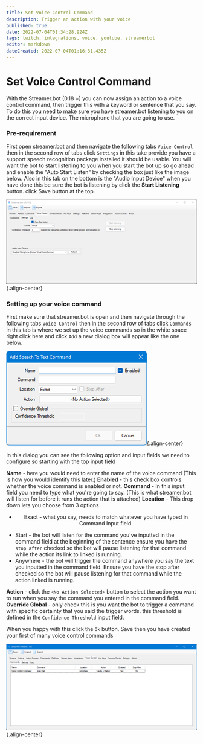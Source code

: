 ```yaml
---
title: Set Voice Control Command
description: Trigger an action with your voice
published: true
date: 2022-07-04T01:34:28.924Z
tags: twitch, integrations, voice, youtube, streamerbot
editor: markdown
dateCreated: 2022-07-04T01:16:31.435Z
---
```


# Set Voice Control Command

With the Streamer.bot (0.18 +) you can now assign an action to a voice control command, then trigger this with a keyword or sentence that you say.
To do this you need to make sure you have streamer.bot listening to you on the correct input device. The microphone that you are going to use. 

### Pre-requirement 
First open streamer.bot and then navigate the following tabs `Voice Control` then in the second row of tabs click `Settings` in this take provide you have a support speech recognition package installed it should be usable.
You will want the bot to start listening to you when you start the bot up so go ahead and enable the "Auto Start Listen" by checking the box just like the image below. Also in this tab on the bottom is the "Audio Input Device"
when you have done this be sure the bot is listening by click the **Start Listening** button. click Save button at the top.

![vc-setting-tab.png](/voice-control/vc-setting-tab.png){.align-center}

### Setting up your voice command 

First make sure that streamer.bot is open and then navigate through the following tabs `Voice Control` then in the second row of tabs click `Commands` in this tab is where we set up the voice commands so in the white space right click here and click `Add` a new dialog box will appear like the one below.

![vc-add-dialog.png](/voice-control/vc-add-dialog.png){.align-center}

In this dialog you can see the following option and input fields we need to configure so starting with the top input field 

**Name** - here you would need to enter the name of the voice command (This is how you would identify this later.)
**Enabled** - this check box controls whether the voice command is enabled or not.
**Command** - In this input field you need to type what you're going to say. (This is what streamer.bot will listen for before it runs the action that is attached)
**Location** - This drop down lets you choose from 3 options 
- <p style="text-align: center;">  Exact - what you say, needs to match whatever you have typed in Command Input field.
-  Start - the bot will listen for the command you've inputted in the command field at the beginning of the sentence ensure you have the `stop after` checked so the bot will pause listening for that command while the action its link to linked is running.
- Anywhere - the bot will trigger the command anywhere you say the text you inputted in the command field. Ensure you have the stop after checked so the bot will pause listening for that command while the action linked is running.</p>

**Action** - click the `<No Action Selected>` button to select the action you want to run when you say the command you entered in the command field.
**Override Global** -  only check this is you want the bot to trigger a command with specific certainty that you said the trigger words. this threshold is defined in the `Confidence Threshold` input field.

When you happy with this click the `Ok` button. Save then you have created your first of many voice control commands 

![vc-command-complete.png](/voice-control/vc-command-complete.png){.align-center}